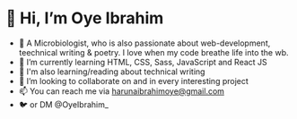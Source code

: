 # 👋 Hi, I’m Oye Ibrahim
- 👀 A Microbiologist, who is also passionate about web-development,
teechnical writing & poetry. I love when my code breathe life into the wb.
- 🌱 I’m currently learning HTML, CSS, Sass, JavaScript and React JS
- 🌱 I'm also learning/reading about technical writing
- 💞️ I’m looking to collaborate on and in every interesting project
- 📫 You can reach me via harunaibrahimoye@gmail.com
- 🐦 or DM @OyeIbrahim_
